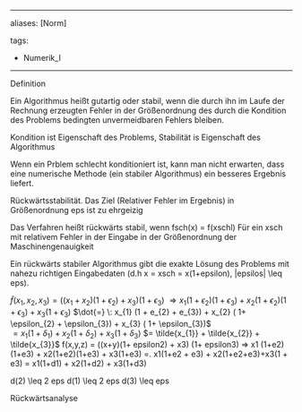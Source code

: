 
---
aliases: [Norm]

tags:
- Numerik_I
---

Definition

Ein Algorithmus heißt gutartig oder stabil, wenn die durch ihn im Laufe der Rechnung erzeugten Fehler in der Größenordnung des durch die Kondition des Problems bedingten unvermeidbaren Fehlers bleiben.

Kondition ist Eigenschaft des Problems,
Stabilität is Eigenschaft des Algorithmus

Wenn ein Prblem schlecht konditioniert ist, kann man nicht erwarten, dass eine numerische Methode (ein stabiler Algorithmus) ein besseres Ergebnis liefert.

Rückwärtsstabilität. Das Ziel (Relativer Fehler im Ergebnis) in Größenordnung eps ist zu ehrgeizig

Das Verfahren heißt rückwärts stabil, wenn
fsch(x) = f(xschl)
Für ein xsch mit relativem Fehler in der Eingabe in der Größenordnung der Maschinengenauigkeit

Ein rückwärts stabiler Algorithmus gibt die exakte Lösung des Problems mit nahezu richtigen Eingabedaten (d.h x = xsch = x(1+epsilon), |epsilos| \leq eps).

$\tilde{f}(x_{1},x_{2}, x_{3}) = ((x_{1} + x_{2}) (1 + \epsilon_{2} ) + x_{3} )(1+ \epsilon_{3})$ $\Rightarrow x_{1} (1+ \epsilon_{2})(1 + \epsilon_{3}) + x_{2} (1 + \epsilon_{2})(1 + \epsilon_{3}) + x_{3} (1 + \epsilon_{3})$ $\dot{=} \: x_{1} (1 + e_{2} + e_{3}) + x_{2} ( 1+ \epsilon_{2} + \epsilon_{3}) + x_{3} ( 1+ \epsilon_{3})$  
$= x_{1} ( 1+ \delta_{1}) + x_2(1 + \delta_{2}) + x_{3}(1+ \delta_{3})$ 
$= \tilde{x_{1}} + \tilde{x_{2}} + \tilde{x_{3}}$ 
f(x,y,z) = ((x+y)(1+ epsilon2) + x3) (1+ epsilon3)
=> x1 (1+e2)(1+e3) + x2(1+e2)(1+e3) + x3(1+e3)
=. x1(1+e2 + e3) + x2(1+e2+e3)+x3(1 + e3)
= x1(1+d1) + x2(1+d2) + x3(1+d3) 

d(2) \leq 2 eps
d(1) \leq 2 eps
d(3) \leq eps


Rückwärtsanalyse